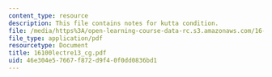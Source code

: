 ```yaml
---
content_type: resource
description: This file contains notes for kutta condition.
file: /media/https%3A/open-learning-course-data-rc.s3.amazonaws.com/16-100-aerodynamics-fall-2005/46e304e57667f872d9f40f0dd0836bd1_16100lectre13_cg.pdf
file_type: application/pdf
resourcetype: Document
title: 16100lectre13_cg.pdf
uid: 46e304e5-7667-f872-d9f4-0f0dd0836bd1
---
```

